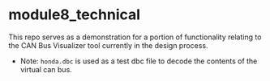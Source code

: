 # module8_technical
This repo serves as a demonstration for a portion of functionality relating to the CAN Bus Visualizer tool currently in the design process.

* Note: `honda.dbc` is used as a test dbc file to decode the contents of the virtual can bus.
